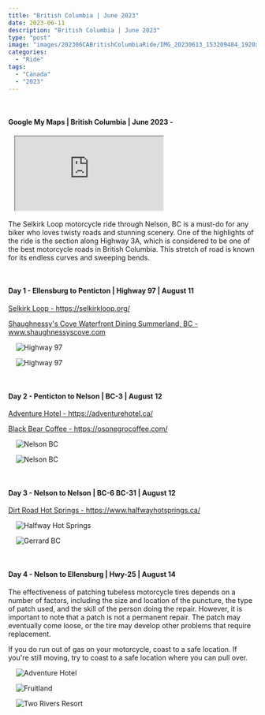 ```yaml
---
title: "British Columbia | June 2023"
date: 2023-06-11
description: "British Columbia | June 2023"
type: "post"
image: "images/202306CABritishColumbiaRide/IMG_20230613_153209484_1920x1080x75.jpg"
categories: 
  - "Ride"
tags:
  - "Canada"
  - "2023"
---
```


<!-- Start ******************** MyMap01 ******************** Start -->	
<br>	
<h4>	
	Google My Maps | British Columbia | June 2023 -
</h4>	
<div class="embed-responsive embed-responsive-1by1">	
   <iframe 	
        src="https://www.google.com/maps/d/embed?mid=11oBn_qP6SPX_1KLEfuEPFAKZvYwlvOE&ehbc=2E312F"
        title=	"Google My Maps"
        loading="lazy"
    > 	
    </iframe>	
</div>
<p>
The Selkirk Loop motorcycle ride through Nelson, BC is a must-do for any biker who loves twisty roads and stunning scenery. One of the highlights of the ride is the section along Highway 3A, which is considered to be one of the best motorcycle roads in British Columbia. This stretch of road is known for its endless curves and sweeping bends.
</p>
<!-- End ******************** MyMap01 ******************* End -->
<!-- Start ******************** Item01 ******************** Start -->	
<br>	
<h4>	
	Day 1 - Ellensburg to Penticton | Highway 97 | August 11
</h4>	
<p>	
  <a 
    href=https://selkirkloop.org/
    target="_blank">	
    Selkirk Loop - https://selkirkloop.org/
  </a>
</p>
<p>	
  <a 
    href=www.shaughnessyscove.com
    target="_blank">	
    Shaughnessy's Cove Waterfront Dining Summerland, BC - www.shaughnessyscove.com
  </a>
</p>
<p>	
    <img 	
      src=	"/images/202306CABritishColumbiaRide/IMG_20230611_155119083_HDR_1920x1080x75.jpg"
      alt=	"Highway 97"
      loading= "lazy"
    >	
</p>
<p>	
    <img 	
      src=	"/images/202306CABritishColumbiaRide/IMG_20230611_182259879_HDR_1920x1080x75.jpg"
      alt=	"Highway 97"
      loading= "lazy"
    >	
</p>

<!-- End ******************** Item01 ******************** End -->	
<!-- Start ******************** Item02 ******************** Start -->	
<br>	
<h4>	
	Day 2 - Penticton to Nelson | BC-3 | August 12
</h4>	
<p>	
  <a 
    href=https://adventurehotel.ca/
    target="_blank">	
    Adventure Hotel - https://adventurehotel.ca/
  </a>
</p>
<p>	
  <a 
    href=https://osonegrocoffee.com/
    target="_blank">	
    Black Bear Coffee - https://osonegrocoffee.com/
  </a>
</p>
<p>	
    <img 	
      src=	"/images/202306CABritishColumbiaRide/IMG_20230612_183201577_1920x1080x75.jpg"
      alt=	"Nelson BC"
      loading= "lazy"
    >	
</p>
<p>	
    <img 	
      src=	"/images/202306CABritishColumbiaRide/IMG_20230613_074430784_HDR_1920x1080x75.jpg"
      alt=	"Nelson BC"
      loading= "lazy"
    >	
</p>

<!-- End ******************** Item02 ******************** End -->	
<!-- Start ******************** Item03 ******************** Start -->	
<br>	
<h4>	
	Day 3 - Nelson to Nelson | BC-6 BC-31 | August 12
</h4>	
<p>	
  <a 
    href=https://www.halfwayhotsprings.ca/
    target="_blank">	
    Dirt Road Hot Springs - https://www.halfwayhotsprings.ca/
  </a>
</p>
<p>	
    <img 	
      src=	"/images/202306CABritishColumbiaRide/IMG_20230613_112423049_1920x1080x75.jpg"
      alt=	"Halfway Hot Springs"
      loading= "lazy"
    >	
</p>
<p>	
    <img 	
      src=	"/images/202306CABritishColumbiaRide/IMG_20230613_153209484_1920x1080x75.jpg"
      alt=	"Gerrard BC"
      loading= "lazy"
    >	
</p>
<!-- End ******************** Item03 ******************** End -->
<!-- Start ******************** Item04 ******************** Start -->	
<br>	
<h4>	
	Day 4 - Nelson to Ellensburg | Hwy-25 | August 14
</h4>	
<p>
The effectiveness of patching tubeless motorcycle tires depends on a number of factors, including the size and location of the puncture, the type of patch used, and the skill of the person doing the repair. However, it is important to note that a patch is not a permanent repair. The patch may eventually come loose, or the tire may develop other problems that require replacement.

If you do run out of gas on your motorcycle, coast to a safe location. If you're still moving, try to coast to a safe location where you can pull over.
</p>
<p>	
    <img 	
      src=	"/images/202306CABritishColumbiaRide/IMG_20230614_075946414_1920x1080x75.jpg"
      alt=	"Adventure Hotel"
      loading= "lazy"
    >	
</p>
<p>	
    <img 	
      src=	"/images/202306CABritishColumbiaRide/IMG_20230614_121416805_HDR_1920x1080x75.jpg"
      alt=	"Fruitland"
      loading= "lazy"
    >	
</p>
<p>	
    <img 	
      src=	"/images/202306CABritishColumbiaRide/IMG_20230614_132322389_HDR_1920x1080x75.jpg"
      alt=	"Two Rivers Resort"
      loading= "lazy"
    >	
</p>

<!-- End ******************** Item04 ******************** End -->
